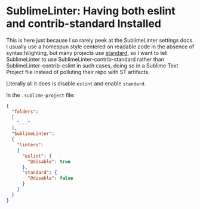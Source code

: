 SublimeLinter: Having both eslint and contrib-standard Installed
======

This is here just because I so rarely peek at the SublimeLinter settings docs.
I usually use a homespun style centered on readable code in the absence of syntax hilighting,
but many projects use [standard](http://standardjs.com), so I want to tell SublimeLinter to use
SublimeLinter-contrib-standard rather than SublimeLinter-contrib-eslint in such cases,
doing so in a Sublime Text Project file instead of polluting their repo with ST artifacts.

Literally all it does is disable `eslint` and enable `standard`.

In the `.sublime-project` file:

```json
{
  "folders":
  [
    "..."
  ],
  "SublimeLinter":
  {
    "linters":
    {
      "eslint": {
        "@disable": true
      },
      "standard": {
        "@disable": false
      }
    }
  }
}
```
